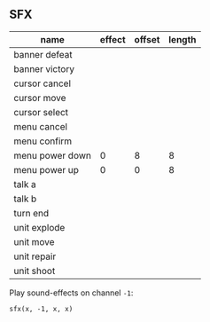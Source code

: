 ## SFX ##
| name            | effect | offset | length |
|-----------------|--------|--------|--------|
| banner defeat   |        |        |        |
| banner victory  |        |        |        |
| cursor cancel   |        |        |        |
| cursor move     |        |        |        |
| cursor select   |        |        |        |
| menu cancel     |        |        |        |
| menu confirm    |        |        |        |
| menu power down | 0      | 8      | 8      |
| menu power up   | 0      | 0      | 8      |
| talk a          |        |        |        |
| talk b          |        |        |        |
| turn end        |        |        |        |
| unit explode    |        |        |        |
| unit move       |        |        |        |
| unit repair     |        |        |        |
| unit shoot      |        |        |        |

Play sound-effects on channel `-1`:
```
sfx(x, -1, x, x)
```
